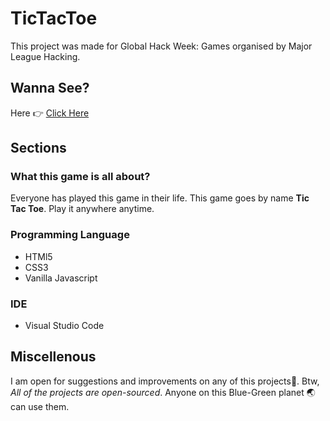 # TicTacToe
This project was made for Global Hack Week: Games organised by Major League Hacking.

## Wanna See?
Here 👉 [Click Here]()

## Sections
### What this game is all about?
Everyone has played this game in their life. This game goes by name **Tic Tac Toe**. Play it anywhere anytime.


### Programming Language
- HTMl5
- CSS3
- Vanilla Javascript

### IDE
- Visual Studio Code

## Miscellenous
I am open for suggestions and improvements on any of this projects🙂.
Btw, *All of the projects are open-sourced*. Anyone on this Blue-Green planet 🌏 can use them.